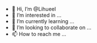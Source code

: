 - 👋 Hi, I’m @Lihueel
- 👀 I’m interested in ...
- 🌱 I’m currently learning ...
- 💞️ I’m looking to collaborate on ...
- 📫 How to reach me ...

<!---
Lihueel/Lihueel is a ✨ special ✨ repository because its `README.md` (this file) appears on your GitHub profile.
You can click the Preview link to take a look at your changes.
--->
